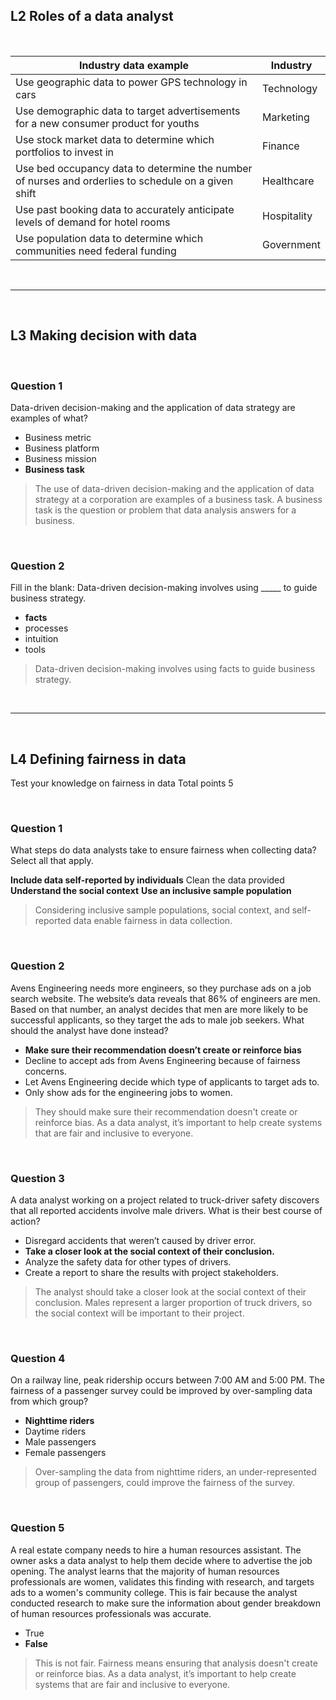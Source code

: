 ## L2 Roles of a data analyst

&nbsp;

| Industry data example                                                                               | Industry    |
|-----------------------------------------------------------------------------------------------------|-------------|
| Use geographic data to power GPS technology in cars                                                 | Technology  |
| Use demographic data to target advertisements for a new consumer product for youths                 | Marketing   |
| Use stock market data to determine which portfolios to invest in                                    | Finance     |
| Use bed occupancy data to determine the number of nurses and orderlies to schedule on a given shift | Healthcare  |
| Use past booking data to accurately anticipate levels of demand for hotel rooms                     | Hospitality |
| Use population data to determine which communities need federal funding                             | Government  |

&nbsp;
<hr>
&nbsp;

## L3 Making decision with data

&nbsp;

### Question 1

Data-driven decision-making and the application of data strategy are examples of what?

* Business metric
* Business platform
* Business mission
* **Business task**

> The use of data-driven decision-making and the application of data strategy at a corporation are examples of a business task. A business task is the question or problem that data analysis answers for a business.

&nbsp;

### 
### Question 2

Fill in the blank: Data-driven decision-making involves using _____ to guide business strategy.

* **facts**
* processes
* intuition
* tools

> Data-driven decision-making involves using facts to guide business strategy.

&nbsp;
<hr>
&nbsp;

## L4 Defining fairness in data

Test your knowledge on fairness in data
Total points 5

&nbsp;

### Question 1

What steps do data analysts take to ensure fairness when collecting data? Select all that apply.

**Include data self-reported by individuals**
Clean the data provided
**Understand the social context**
**Use an inclusive sample population**

> Considering inclusive sample populations, social context, and self-reported data enable fairness in data collection.

&nbsp;

### Question 2

Avens Engineering needs more engineers, so they purchase ads on a job search website. The website’s data reveals that 86% of engineers are men. Based on that number, an analyst decides that men are more likely to be successful applicants, so they target the ads to male job seekers. What should the analyst have done instead?

* **Make sure their recommendation doesn’t create or reinforce bias**
* Decline to accept ads from Avens Engineering because of fairness concerns.
* Let Avens Engineering decide which type of applicants to target ads to.
* Only show ads for the engineering jobs to women.

> They should make sure their recommendation doesn't create or reinforce bias. As a data analyst, it’s important to help create systems that are fair and inclusive to everyone.

&nbsp;

### Question 3

A data analyst working on a project related to truck-driver safety discovers that all reported accidents involve male drivers. What is their best course of action?

* Disregard accidents that weren’t caused by driver error. 
* **Take a closer look at the social context of their conclusion.** 
* Analyze the safety data for other types of drivers.
* Create a report to share the results with project stakeholders.

> The analyst should take a closer look at the social context of their conclusion. Males represent a larger proportion of truck drivers, so the social context will be important to their project.

&nbsp;

### Question 4

On a railway line, peak ridership occurs between 7:00 AM and 5:00 PM. The fairness of a passenger survey could be improved by over-sampling data from which group?

* **Nighttime riders**
* Daytime riders
* Male passengers 
* Female passengers

> Over-sampling the data from nighttime riders, an under-represented group of passengers, could improve the fairness of the survey. 

&nbsp;

### Question 5

A real estate company needs to hire a human resources assistant. The owner asks a data analyst to help them decide where to advertise the job opening. The analyst learns that the majority of human resources professionals are women, validates this finding with research, and targets ads to a women's community college. This is fair because the analyst conducted research to make sure the information about gender breakdown of human resources professionals was accurate.

* True
* **False**

> This is not fair. Fairness means ensuring that analysis doesn't create or reinforce bias. As a data analyst, it’s important to help create systems that are fair and inclusive to everyone.